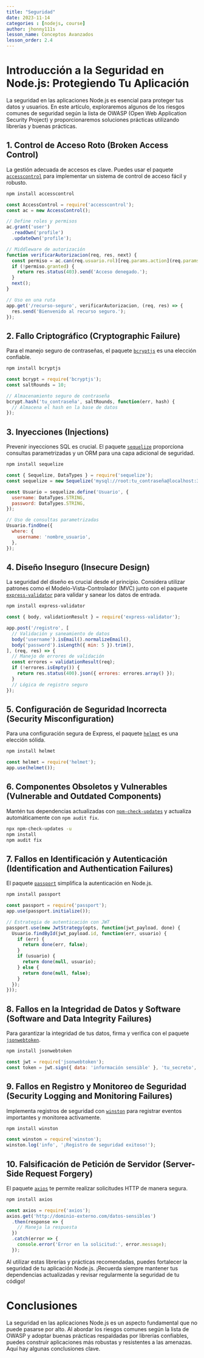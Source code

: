 ```yaml
---
title: "Seguridad"
date: 2023-11-14
categories : [nodejs, course]
author: jhonny111s
lesson_name: Conceptos Avanzados
lesson_order: 2.4
---
```


# Introducción a la Seguridad en Node.js: Protegiendo Tu Aplicación

La seguridad en las aplicaciones Node.js es esencial para proteger tus datos y usuarios. En este artículo, exploraremos algunos de los riesgos comunes de seguridad según la lista de OWASP (Open Web Application Security Project) y proporcionaremos soluciones prácticas utilizando librerías y buenas prácticas.

## 1. **Control de Acceso Roto (Broken Access Control)**

La gestión adecuada de accesos es clave. Puedes usar el paquete [`accesscontrol`](https://www.npmjs.com/package/accesscontrol) para implementar un sistema de control de acceso fácil y robusto.

```bash
npm install accesscontrol
```

```javascript
const AccessControl = require('accesscontrol');
const ac = new AccessControl();

// Define roles y permisos
ac.grant('user')
  .readOwn('profile')
  .updateOwn('profile');

// Middleware de autorización
function verificarAutorizacion(req, res, next) {
  const permiso = ac.can(req.usuario.rol)[req.params.action](req.params.resource);
  if (!permiso.granted) {
    return res.status(403).send('Acceso denegado.');
  }
  next();
}

// Uso en una ruta
app.get('/recurso-seguro', verificarAutorizacion, (req, res) => {
  res.send('Bienvenido al recurso seguro.');
});
```

## 2. **Fallo Criptográfico (Cryptographic Failure)**

Para el manejo seguro de contraseñas, el paquete [`bcryptjs`](https://www.npmjs.com/package/bcryptjs) es una elección confiable.

```bash
npm install bcryptjs
```

```javascript
const bcrypt = require('bcryptjs');
const saltRounds = 10;

// Almacenamiento seguro de contraseña
bcrypt.hash('tu_contraseña', saltRounds, function(err, hash) {
  // Almacena el hash en la base de datos
});
```

## 3. **Inyecciones (Injections)**

Prevenir inyecciones SQL es crucial. El paquete [`sequelize`](https://www.npmjs.com/package/sequelize) proporciona consultas parametrizadas y un ORM para una capa adicional de seguridad.

```bash
npm install sequelize
```

```javascript
const { Sequelize, DataTypes } = require('sequelize');
const sequelize = new Sequelize('mysql://root:tu_contraseña@localhost:3306/tu_base_de_datos');

const Usuario = sequelize.define('Usuario', {
  username: DataTypes.STRING,
  password: DataTypes.STRING,
});

// Uso de consultas parametrizadas
Usuario.findOne({
  where: {
    username: 'nombre_usuario',
  },
});
```
## 4. **Diseño Inseguro (Insecure Design)**

La seguridad del diseño es crucial desde el principio. Considera utilizar patrones como el Modelo-Vista-Controlador (MVC) junto con el paquete [`express-validator`](https://www.npmjs.com/package/express-validator) para validar y sanear los datos de entrada.

```bash
npm install express-validator
```

```javascript
const { body, validationResult } = require('express-validator');

app.post('/registro', [
  // Validación y saneamiento de datos
  body('username').isEmail().normalizeEmail(),
  body('password').isLength({ min: 5 }).trim(),
], (req, res) => {
  // Manejo de errores de validación
  const errores = validationResult(req);
  if (!errores.isEmpty()) {
    return res.status(400).json({ errores: errores.array() });
  }
  // Lógica de registro seguro
});
```

## 5. **Configuración de Seguridad Incorrecta (Security Misconfiguration)**

Para una configuración segura de Express, el paquete [`helmet`](https://www.npmjs.com/package/helmet) es una elección sólida. 

```bash
npm install helmet
```

```javascript
const helmet = require('helmet');
app.use(helmet());
```

## 6. **Componentes Obsoletos y Vulnerables (Vulnerable and Outdated Components)**

Mantén tus dependencias actualizadas con [`npm-check-updates`](https://www.npmjs.com/package/npm-check-updates) y actualiza automáticamente con `npm audit fix`.

```bash
npx npm-check-updates -u
npm install
npm audit fix
```

## 7. **Fallos en Identificación y Autenticación (Identification and Authentication Failures)**

El paquete [`passport`](https://www.npmjs.com/package/passport) simplifica la autenticación en Node.js. 

```bash
npm install passport
```

```javascript
const passport = require('passport');
app.use(passport.initialize());

// Estrategia de autenticación con JWT
passport.use(new JwtStrategy(opts, function(jwt_payload, done) {
  Usuario.findById(jwt_payload.id, function(err, usuario) {
    if (err) {
      return done(err, false);
    }
    if (usuario) {
      return done(null, usuario);
    } else {
      return done(null, false);
    }
  });
}));
```

## 8. **Fallos en la Integridad de Datos y Software (Software and Data Integrity Failures)**

Para garantizar la integridad de tus datos, firma y verifica con el paquete [`jsonwebtoken`](https://www.npmjs.com/package/jsonwebtoken).

```bash
npm install jsonwebtoken
```

```javascript
const jwt = require('jsonwebtoken');
const token = jwt.sign({ data: 'información sensible' }, 'tu_secreto', { expiresIn: '1h' });
```

## 9. **Fallos en Registro y Monitoreo de Seguridad (Security Logging and Monitoring Failures)**

Implementa registros de seguridad con [`winston`](https://www.npmjs.com/package/winston) para registrar eventos importantes y monitorea activamente.

```bash
npm install winston
```

```javascript
const winston = require('winston');
winston.log('info', '¡Registro de seguridad exitoso!');
```

## 10. **Falsificación de Petición de Servidor (Server-Side Request Forgery)**

El paquete [`axios`](https://www.npmjs.com/package/axios) te permite realizar solicitudes HTTP de manera segura.

```bash
npm install axios
```

```javascript
const axios = require('axios');
axios.get('http://dominio-externo.com/datos-sensibles')
  .then(response => {
    // Maneja la respuesta
  })
  .catch(error => {
    console.error('Error en la solicitud:', error.message);
  });
```

Al utilizar estas librerías y prácticas recomendadas, puedes fortalecer la seguridad de tu aplicación Node.js. ¡Recuerda siempre mantener tus dependencias actualizadas y revisar regularmente la seguridad de tu código!

# Conclusiones

La seguridad en las aplicaciones Node.js es un aspecto fundamental que no puede pasarse por alto. Al abordar los riesgos comunes según la lista de OWASP y adoptar buenas prácticas respaldadas por librerías confiables, puedes construir aplicaciones más robustas y resistentes a las amenazas. Aquí hay algunas conclusiones clave.